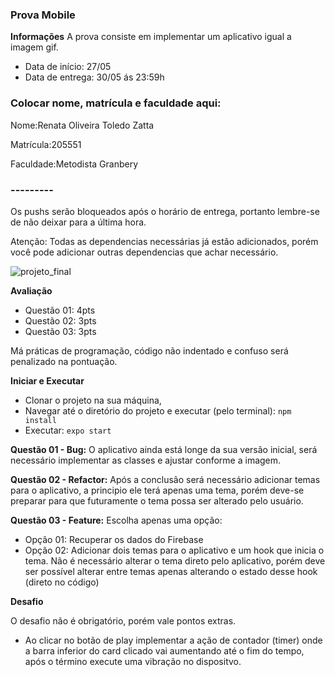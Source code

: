 ### Prova Mobile

**Informações**
A prova consiste em implementar um aplicativo igual a imagem gif.

- Data de início: 27/05
- Data de entrega: 30/05 ás 23:59h


### Colocar nome, matrícula e faculdade aqui:

Nome:Renata Oliveira Toledo Zatta

Matrícula:205551

Faculdade:Metodista Granbery




### ---------

Os pushs serão bloqueados após o horário de entrega, portanto lembre-se de não deixar para a última hora.

Atenção: Todas as dependencias necessárias já estão adicionados, porém você pode adicionar outras dependencias que achar necessário.

![projeto_final](https://github.com/Faculdade-Metodista-Granbery/Prova-Mobile/blob/master/prova_mobile.gif?raw=true)


**Avaliação**

- Questão 01: 4pts 
- Questão 02: 3pts
- Questão 03: 3pts


Má práticas de programação, código não indentado e confuso será penalizado na pontuação.

**Iniciar e Executar**

- Clonar o projeto na sua máquina,
- Navegar até o diretório do projeto e executar (pelo terminal): `npm install`
- Executar: `expo start`


**Questão 01 - Bug:**
O aplicativo ainda está longe da sua versão inicial, será necessário implementar as classes e ajustar conforme a imagem.

**Questão 02 - Refactor:**
Após a conclusão será necessário adicionar temas para o aplicativo, a principio ele terá apenas uma tema, porém deve-se preparar para que futuramente o tema possa ser alterado pelo usuário.

**Questão 03 - Feature:**
Escolha apenas uma opção:

- Opção 01: Recuperar os dados do Firebase
- Opção 02: Adicionar dois temas para o aplicativo e um hook que inicia o tema. Não é necessário alterar o tema direto pelo aplicativo, porém deve ser possível alterar entre temas apenas alterando o estado desse hook (direto no código)

**Desafio**

O desafio não é obrigatório, porém vale pontos extras.

- Ao clicar no botão de play implementar a ação de contador (timer) onde a barra inferior do card clicado vai aumentando até o fim do tempo, após o término execute uma vibração no dispositvo.

